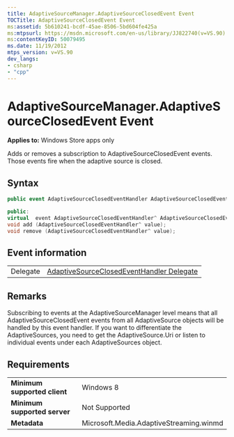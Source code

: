 ```yaml
---
title: AdaptiveSourceManager.AdaptiveSourceClosedEvent Event
TOCTitle: AdaptiveSourceClosedEvent Event
ms:assetid: 5b610241-bcdf-45ae-8506-5bd604fe425a
ms:mtpsurl: https://msdn.microsoft.com/en-us/library/JJ822740(v=VS.90)
ms:contentKeyID: 50079495
ms.date: 11/19/2012
mtps_version: v=VS.90
dev_langs:
- csharp
- "cpp"
---
```


# AdaptiveSourceManager.AdaptiveSourceClosedEvent Event

**Applies to:** Windows Store apps only

Adds or removes a subscription to AdaptiveSourceClosedEvent events. Those events fire when the adaptive source is closed.

## Syntax

```csharp
public event AdaptiveSourceClosedEventHandler AdaptiveSourceClosedEvent
```

```cpp
public:
virtual  event AdaptiveSourceClosedEventHandler^ AdaptiveSourceClosedEvent {
void add (AdaptiveSourceClosedEventHandler^ value);
void remove (AdaptiveSourceClosedEventHandler^ value);
```

## Event information

|||
|--- |--- |
|Delegate|[AdaptiveSourceClosedEventHandler Delegate](adaptivesourceclosedeventhandler-delegate.md)|


## Remarks

Subscribing to events at the AdaptiveSourceManager level means that all AdaptiveSourceClosedEvent events from all AdaptiveSource objects will be handled by this event handler. If you want to differentiate the AdaptiveSources, you need to get the AdaptiveSource.Uri or listen to individual events under each AdaptiveSources object.

## Requirements

|||
|--- |--- |
|**Minimum supported client**|Windows 8|
|**Minimum supported server**|Not Supported|
|**Metadata**|Microsoft.Media.AdaptiveStreaming.winmd|

